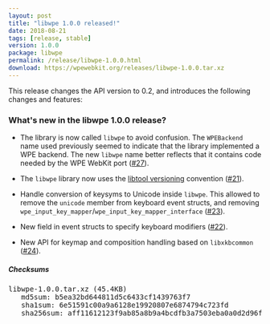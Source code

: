 ```yaml
---
layout: post
title: "libwpe 1.0.0 released!"
date: 2018-08-21
tags: [release, stable]
version: 1.0.0
package: libwpe
permalink: /release/libwpe-1.0.0.html
download: https://wpewebkit.org/releases/libwpe-1.0.0.tar.xz
---
```


This release changes the API version to 0.2, and introduces the following
changes and features:

### What's new in the libwpe 1.0.0 release?

- The library is now called `libwpe` to avoid confusion. The `WPEBackend` name
  used previously seemed to indicate that the library implemented a WPE
  backend. The new `libwpe` name better reflects that it contains code needed
  by the WPE WebKit port ([#27](https://github.com/WebPlatformForEmbedded/libwpe/issues/27)).

- The `libwpe` library now uses the [libtool
  versioning](https://autotools.io/libtool/version.html) convention
  ([#21](https://github.com/WebPlatformForEmbedded/libwpe/issues/21)).

- Handle conversion of keysyms to Unicode inside `libwpe`. This allowed to
  remove the `unicode` member from keyboard event structs, and removing
  `wpe_input_key_mapper`/`wpe_input_key_mapper_interface`
  ([#23](https://github.com/WebPlatformForEmbedded/libwpe/pull/23)).

- New field in event structs to specify keyboard modifiers
  ([#22](https://github.com/WebPlatformForEmbedded/libwpe/pull/22)).

- New API for keymap and composition handling based on `libxkbcommon`
  ([#24](https://github.com/WebPlatformForEmbedded/libwpe/pull/24)).


##### Checksums

<pre>
libwpe-1.0.0.tar.xz (45.4KB)
   md5sum: b5ea32bd644811d5c6433cf1439763f7
   sha1sum: 6e51591c00a9a6128e19920807e6874794c723fd
   sha256sum: aff11612123f9ab85a8b9a4bcdfb3a7503eba0a0d2d96f2cdecd30e911091719
</pre>

